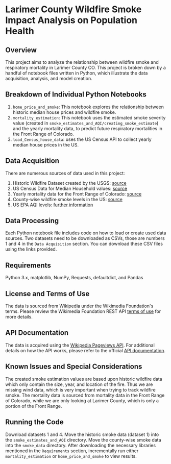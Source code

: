 
# Larimer County Wildfire Smoke Impact Analysis on Population Health
## Overview
This project aims to analyze the relationship between wildfire smoke and respiratory mortality in Larimer County CO. This project is broken down by a handful of notebook files written in Python, which illustrate the data acquisition, analysis, and model creation. 

## Breakdown of Individual Python Notebooks
1. `home_price_and_smoke`: This notebook explores the relationship between historic median house prices and wildfire smoke.
2. `mortality_estimation`: This notebook uses the estimated smoke severity value (created in `smoke_estimates_and_AQI/creating_smoke_estimate`) and the yearly mortality data, to predict future respiratory mortalities in the Front Range of Colorado.
3. `load_Census_house_data`: uses the US Census API to collect yearly median house prices in the US. 

## Data Acquisition
There are numerous sources of data used in this project:
1. Historic Wildfire Dataset created by the USGS: [source](https://www.sciencebase.gov/catalog/item/61aa537dd34eb622f699df81)
2. US Census Data for Median Household values: [source](https://www.census.gov/data/developers/data-sets.html)
3. Yearly mortality data for the Front Range of Colorado: [source](https://www.sciencedirect.com/science/article/pii/S0013935123003833)
4. County-wise wildfire smoke levels in the US: [source](https://dataverse.harvard.edu/dataset.xhtml?persistentId=doi:10.7910/DVN/CTWGWE)
5. US EPA AQI levels: [further information](https://aqs.epa.gov/aqsweb/documents/data_api.html)

## Data Processing
Each Python notebook file includes code on how to load or create used data sources. Two datasets need to be downloaded as CSVs, those are numbers 1 and 4 in the `Data Acquisition` section. You can download these CSV files using the links provided. 

## Requirements
Python 3.x, matplotlib, NumPy, Requests, defaultdict, and Pandas

## License and Terms of Use
The data is sourced from Wikipedia under the Wikimedia Foundation's terms. Please review the Wikimedia Foundation REST API [terms of use](https://www.mediawiki.org/wiki/REST_API#Terms_and_conditions) for more details.

## API Documentation
The data is acquired using the [Wikipedia Pageviews API](https://wikitech.wikimedia.org/wiki/Analytics/AQS/Pageviews). For additional details on how the API works, please refer to the official [API documentation](https://wikimedia.org/api/rest_v1/#/Pageviews%20data).

## Known Issues and Special Considerations
The created smoke estimation values are based upon historic wildfire data which only contain the size, year, and location of the fire. Thus we are missing wind data, which is very important when trying to track wildfire smoke. The mortality data is sourced from mortality data in the Front Range of Colorado, while we are only looking at Larimer County, which is only a portion of the Front Range. 

## Running the Code
Download datasets 1 and 4. Move the historic smoke data (dataset 1) into the `smoke_estimates_and_AQI` directory. Move the county-wise smoke data into the `smoke_data` directory. After downloading the necessary libraries mentioned in the `Requirements` section, incrementally run either `mortality_estimation` or `home_price_and_smoke` to view results. 
